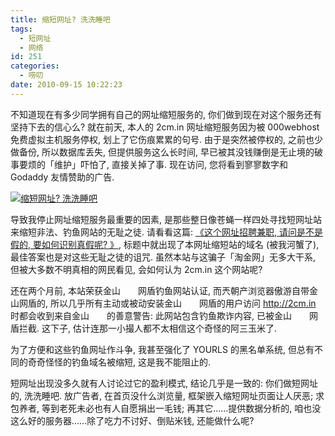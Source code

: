 ```yaml
---
title: 缩短网址? 洗洗睡吧
tags:
  - 短网址
  - 网络
id: 251
categories:
  - 唠叨
date: 2010-09-15 10:22:23
---
```


不知道现在有多少同学拥有自己的网址缩短服务的, 你们做到现在对这个服务还有坚持下去的信心么? 就在前天, 本人的 2cm.in 网址缩短服务因为被 000webhost 免费虚拟主机服务停权, 划上了它伤痕累累的句号. 由于是突然被停权的, 之前也少做备份, 所以数据库丢失, 但提供服务这么长时间, 早已被其没钱赚倒是无止境的破事要烦的「维护」吓怕了, 直接关掉了事. 现在访问, 您将看到寥寥数字和 Godaddy 友情赞助的广告.

[![缩短网址? 洗洗睡吧](//beamnote-img.oss-cn-shanghai.aliyuncs.com/2010/short-urls-future.png)](//beamnote-img.oss-cn-shanghai.aliyuncs.com/2010/short-urls-future.png)<!-- more -->

导致我停止网址缩短服务最重要的因素, 是那些整日像苍蝇一样四处寻找短网址站来缩短非法、钓鱼网站的无耻之徒. 请看看这篇: [《这个网址招聘兼职, 请问是不是假的, 要如何识别真假呢? 》](http://zhidao.baidu.com/question/177070668.html), 标题中就出现了本网址缩短站的域名 (被我河蟹了), 最佳答案也是对这些无耻之徒的诅咒. 虽然本站与这骗子「淘金网」无多大干系, 但被大多数不明真相的网民看见, 会如何认为 2cm.in 这个网站呢?

还在两个月前, 本站荣获金山<span style="color: #ffffff;">娱乐</span>网盾钓鱼网站认证, 而兲朝产浏览器傲游自带金山网盾的, 所以几乎所有主动或被动安装金山<span style="color: #ffffff;">娱乐</span>网盾的用户访问 http://2cm.in 时都会收到来自金山<span style="color: #ffffff;">娱乐</span>的善意警告: 此网站包含钓鱼欺诈内容, 已被金山<span style="color: #ffffff;">娱乐</span>网盾拦截. 这下子, 估计连那一小撮人都不太相信这个奇怪的阿三玉米了.

为了方便和这些钓鱼网址作斗争, 我甚至强化了 YOURLS 的黑名单系统, 但总有不同的奇奇怪怪的钓鱼域名被缩短, 这是我不能阻止的.

短网址出现没多久就有人讨论过它的盈利模式, 结论几乎是一致的: 你们做短网址的, 洗洗睡吧. 放广告者, 在首页没什么浏览量, 框架嵌入缩短网址页面让人厌恶; 求包养者, 等到老死未必也有人自愿捐出一毛钱; 再其它……提供数据分析的, 咱也没这么好的服务器……除了吃力不讨好、倒贴米钱, 还能做什么呢?
